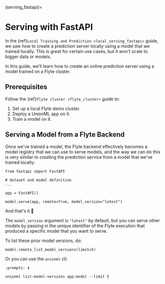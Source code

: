 (serving_fastapi)=

# Serving with FastAPI

In the {ref}`Local Training and Prediction <local_serving_fastapi>` guide, we saw how to
create a prediction server locally using a model that we trained locally. This is great
for certain use cases, but it won't scale to bigger data or models.

In this guide, we'll learn how to create an online prediction server using a model
trained on a Flyte cluster.

## Prerequisites

Follow the {ref}`Flyte cluster <flyte_cluster>` guide to:

1. Set up a local Flyte demo cluster.
2. Deploy a UnionML app on it.
3. Train a model on it.

## Serving a Model from a Flyte Backend

Once we've trained a model, the Flyte backend effectively becomes a model registry that
we can use to serve models, and the way we can do this is very similar to creating the
prediction service from a model that we've trained locally:

```{code-block} python
from fastapi import FastAPI

# dataset and model definition
...

app = FastAPI()

model.serve(app, remote=True, model_version="latest")
```

And that's it 🙌

The `model_version` argument is `"latest"` by default, but you can serve other
models by passing in the unique identifier of the Flyte execution that produced a specific
model that you want to serve.

To list these prior model versions, do:

```{code-block} python
model.remote_list_model_versions(limit=5)
```

Or you can use the `unionml` cli:

```{prompt} bash
:prompts: $

unionml list-model-versions app:model --limit 5
```
